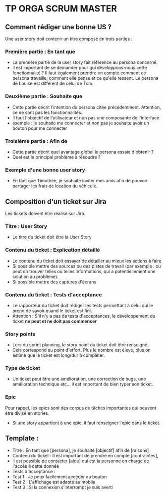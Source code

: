 # TP ORGA SCRUM MASTER


## Comment rédiger une bonne US ?
Une user story doit contenir un titre composé en trois parties :

### Première partie : En tant que 
- La première partie de la user story fait référence au persona concerné. 
- Il est important de se demander pour qui développons-nous cette fonctionnalité ? Il faut également prendre en compte comment ce persona travaille, comment elle pense et ce qu'elle ressent. Le persona de Louise est différent de celui de Tom.

### Deuxième partie : Souhaite que
- Cette partie décrit l'intention du persona citée précédemment. Attention, ce ne sont pas les fonctionnalités. 
- Il faut l'objectif de l'utilisateur et non pas une composante de l'interface
- exemple : je souhaite me connecter et non pas je souhaite avoir un bouton pour me connecter

### Troisième partie : Afin de
- Cette partie décrit quel avantage global le persona essaie d'obtenir ? 
- Quel est le principal problème à résoudre ?

### Exemple d'une bonne user story 
- En tant que Timothée, je souhaite inviter mes amis afin de pouvoir partager les frais de location du véhicule.


## Composition d'un ticket sur Jira
Les tickets doivent être réalisé sur Jira. 

### Titre : User Story
- Le titre du ticket doit être la User Story 

### Contenu du ticket : Explication détaillé
- Le contenu du ticket doit essayer de détailler au mieux les actions à faire
- Si possible mettre des sources ou des pistes de travail (par exemple : ou peut on trouver telles ou telles informations, qui a potentiellement une solution au problème). 
- Si possible mettre des captures d'écrans

### Contenu du ticket : Tests d'acceptance
- Le rapporteur du ticket doit rédiger les tests permettant à celui qui le prend de savoir quand le ticket est fini. 
- Attention : S'il n'y a pas de tests d'acceptances, le développement du ticket **ne peut et ne doit pas commencer** 

### Story points 
- Lors du sprint planning, le story point du ticket doit être renseigné.
- Cela correspond au point d'effort. Plus le nombre est élevé, plus on estime que le ticket est long/dur à compléter.

### Type de ticket 
- Un ticket peut être une amélioration, une correction de bugs, une amélioration technique etc... il est important de bien typer son ticket.

### Epic 
Pour rappel, les epics sont des corpus de tâches importantes qui peuvent être divisé en stories.
- Si une story appartient à une epic, il faut renseigner l'epic dans le ticket. 

## Template : 

- Titre : En tant que [persona], je souhaite [objectif] afin de [raisons]
- Contenu du ticket : Il est important de prendre en compte [contraintes], 
- il est possible de contacter [aide] qui est la personne en charge de l'accès à cette donnée
- Tests d'acceptance : 
- Test 1 : Je peux facilement accéder au bouton
- Test 2 : L'affichage est adapté au mobile
- Test 3 : Si la connexion s'interrompt je suis averti 
